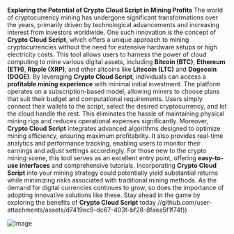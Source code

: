 **Exploring the Potential of Crypto Cloud Script in Mining Profits**
The world of cryptocurrency mining has undergone significant transformations over the years, primarily driven by technological advancements and increasing interest from investors worldwide. One such innovation is the concept of **Crypto Cloud Script**, which offers a unique approach to mining cryptocurrencies without the need for extensive hardware setups or high electricity costs. This tool allows users to harness the power of cloud computing to mine various digital assets, including **Bitcoin (BTC)**, **Ethereum (ETH)**, **Ripple (XRP)**, and other altcoins like **Litecoin (LTC)** and **Dogecoin (DOGE)**.
By leveraging **Crypto Cloud Script**, individuals can access a **profitable mining experience** with minimal initial investment. The platform operates on a subscription-based model, allowing miners to choose plans that suit their budget and computational requirements. Users simply connect their wallets to the script, select the desired cryptocurrency, and let the cloud handle the rest. This eliminates the hassle of maintaining physical mining rigs and reduces operational expenses significantly.
Moreover, **Crypto Cloud Script** integrates advanced algorithms designed to optimize mining efficiency, ensuring maximum profitability. It also provides real-time analytics and performance tracking, enabling users to monitor their earnings and adjust settings accordingly. For those new to the crypto mining scene, this tool serves as an excellent entry point, offering **easy-to-use interfaces** and comprehensive tutorials.
Incorporating **Crypto Cloud Script** into your mining strategy could potentially yield substantial returns while minimizing risks associated with traditional mining methods. As the demand for digital currencies continues to grow, so does the importance of adopting innovative solutions like these. Stay ahead in the game by exploring the benefits of **Crypto Cloud Script** today 
 //github.com/user-attachments/assets/d7419ec9-dc67-403f-bf28-8faea5f1f74f))

![Image](https://github.com/user-attachments/assets/4a25d116-2220-4385-b08e-f287af8fcbc4)
